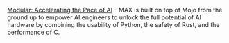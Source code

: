 [Modular: Accelerating the Pace of AI](https://www.modular.com/) - MAX is built on top of Mojo from the ground up to empower AI engineers to unlock the full potential of AI hardware by combining the usability of Python, the safety of Rust, and the performance of C.
